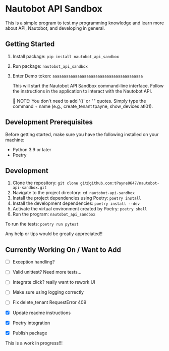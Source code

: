 # Nautobot API Sandbox

This is a simple program to test my programming knowledge and learn more about API, Nautobot, and developing in general.



## Getting Started

1. Install package: `pip install nautobot_api_sandbox`
2. Run package: `nautobot_api_sandbox`
3. Enter Demo token: `aaaaaaaaaaaaaaaaaaaaaaaaaaaaaaaaaaaaaaaa`

   This will start the Nautobot API Sandbox command-line interface.
   Follow the instructions in the application to interact with the Nautobot API.
   
   :memo: NOTE: You don't need to add '()' or "" quotes. Simply type the command + name (e.g., create_tenant tpayne, show_devices atl01).


## Development Prerequisites

Before getting started, make sure you have the following installed on your machine:

- Python 3.9 or later
- Poetry
## Development

1. Clone the repository: `git clone git@github.com:tPayne0647/nautobot-api-sandbox.git`
2. Navigate to the project directory: `cd nautobot-api-sandbox`
3. Install the project dependencies using Poetry: `poetry install`
4. Install the development dependencies: `poetry install --dev`
4. Activate the virtual environment created by Poetry: `poetry shell`
5. Run the program: `nautobot_api_sandbox`

To run the tests: `poetry run pytest`

Any help or tips would be greatly appreciated!!

## Currently Working On / Want to Add

- [ ] Exception handling?
- [ ] Valid unittest? Need more tests...
- [ ] Integrate click? really want to rework UI
- [ ] Make sure using logging correctly
- [ ] Fix delete_tenant RequestError 409
- [x] Update readme instructions
- [x] Poetry integration
- [x] Publish package


This is a work in progress!!!

